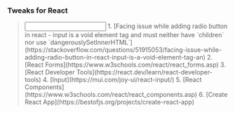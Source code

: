 ### Tweaks for React
> <input>
> 1. [Facing issue while adding radio button in react - input is a void element tag and must neither have `children` nor use `dangerouslySetInnerHTML`](https://stackoverflow.com/questions/51915053/facing-issue-while-adding-radio-button-in-react-input-is-a-void-element-tag-an)
> 2. [React Forms](https://www.w3schools.com/react/react_forms.asp)
> 3. [React Developer Tools](https://react.dev/learn/react-developer-tools)
> 4. [Input](https://mui.com/joy-ui/react-input/)
> 5. [React Components](https://www.w3schools.com/react/react_components.asp)
> 6. [Create React App](https://bestofjs.org/projects/create-react-app)